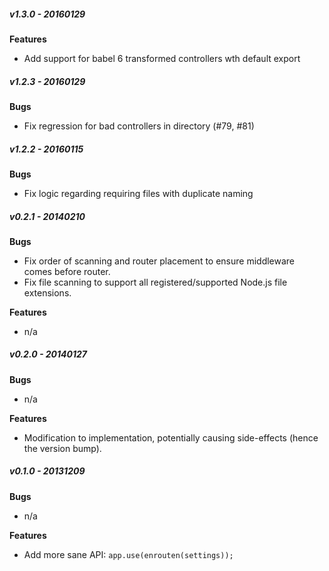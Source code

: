 ##### v1.3.0 - 20160129
**Features**
- Add support for babel 6 transformed controllers wth default export

##### v1.2.3 - 20160129
**Bugs**
- Fix regression for bad controllers in directory (#79, #81)

##### v1.2.2 - 20160115
**Bugs**
- Fix logic regarding requiring files with duplicate naming

##### v0.2.1 - 20140210
**Bugs**
- Fix order of scanning and router placement to ensure middleware comes before router.
- Fix file scanning to support all registered/supported Node.js file extensions.

**Features**
- n/a

##### v0.2.0 - 20140127
**Bugs**
- n/a

**Features**
- Modification to implementation, potentially causing side-effects (hence the version bump).

##### v0.1.0 - 20131209
**Bugs**
- n/a

**Features**
- Add more sane API: `app.use(enrouten(settings));`
